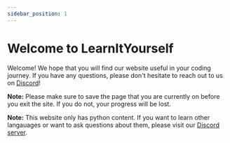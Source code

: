 ```yaml
---
sidebar_position: 1
---
```

# Welcome to LearnItYourself

Welcome! We hope that you will find our website useful in your coding journey. If you have any questions, please don't hesitate to reach out to us on [Discord](https://discord.gg/gbFTKGhPA8)! 

**Note:** Please make sure to save the page that you are currently on before you exit the site. If you do not, your progress will be lost.

**Note:** This website only has python content. If you want to learn other langauages or want to ask questions about them, please visit our [Discord server](https://discord.gg/gbFTKGhPA8).
